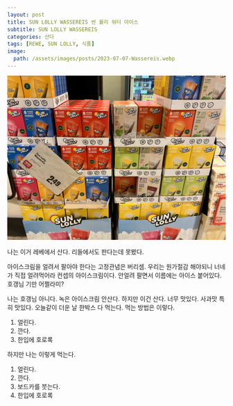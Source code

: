 ```yaml
---
layout: post
title: SUN LOLLY WASSEREIS 썬 롤리 워터 아이스
subtitle: SUN LOLLY WASSEREIS
categories: 산다
tags: [REWE, SUN LOLLY, 식품]
image:
  path: /assets/images/posts/2023-07-07-Wassereis.webp
---
```


![SUN LOLLY WASSEREIS](/assets/images/posts/2023-07-07-Wassereis.webp)

나는 이거 레베에서 산다. 리들에서도 판다는데 못봤다.

아이스크림을 얼려서 팔아야 한다는 고정관념은 버리셈. 우리는 원가절감 해야되니 너네가 직접 얼려먹어라 컨셉의 아이스크림이다. 안얼려 팔면서 이름에는 아이스 붙어있다. 호갱님 기만 어쩔라미?

나는 호갱님 아니다. 녹은 아이스크림 안산다. 하지만 이건 산다. 너무 맛있다. 사과맛 특히 맛있다. 오늘같이 더운 날 한박스 다 먹는다. 먹는 방법은 이렇다.

1.  얼린다.
2.  깐다.
3.  한입에 호로록

하지만 나는 이렇게 먹는다.

1.  얼린다.
2.  깐다.
3.  보드카를 붓는다.
4.  한입에 호로록
